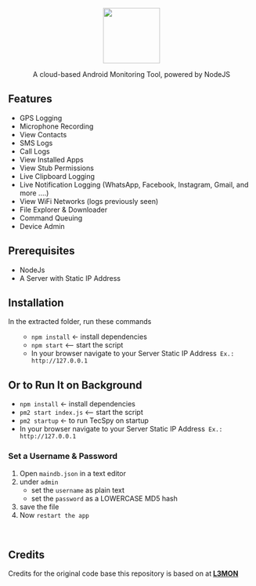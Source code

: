 <p align="center" ><img class="aligncenter" src="https://raw.githubusercontent.com/bmshifat/TecSpy/main/assets/webpublic/favicon.png" alt="" width="116" height="113" /></p>
<p align="center" > A cloud-based Android Monitoring Tool, powered by NodeJS</p>

<h2>Features</h2>
<ul>
 	<li>GPS Logging</li>
 	<li>Microphone Recording</li>
 	<li>View Contacts</li>
 	<li>SMS Logs</li>
 	<li>Call Logs</li>
 	<li>View Installed Apps</li>
 	<li>View Stub Permissions</li>
 	<li>Live Clipboard Logging</li>
 	<li>Live Notification Logging (WhatsApp, Facebook, Instagram, Gmail, and more ....)</li>
 	<li>View WiFi Networks (logs previously seen)</li>
 	<li>File Explorer &amp; Downloader</li>
 	<li>Command Queuing</li>
 	<li>Device Admin</li>
</ul>
<h2>Prerequisites</h2>
<ul>
 	<li>NodeJs</li>
 	<li>A Server with Static IP Address</li>
</ul>
<h2>Installation</h2>
In the extracted folder, run these commands
<ul>
 	<li style="list-style-type: none;">
<ul>
 	<li><code>npm install</code> &lt;- install dependencies</li>
 	<li><code>npm start</code> &lt;-- start the script</li>
 	<li>In your browser navigate to your Server Static IP Address<code> Ex.: http://127.0.0.1</code></li>
</ul>
</li>
</ul>
<h2>Or to Run It on Background</h2>
<ul>
 	<li><code>npm install</code> &lt;- install dependencies</li>
 	<li><code>pm2 start index.js</code> &lt;-- start the script</li>
 	<li><code>pm2 startup</code> &lt;- to run TecSpy on startup</li>
 	<li>In your browser navigate to your Server Static IP Address<code> Ex.: http://127.0.0.1</code></li>
</ul>
<h3>Set a Username &amp; Password</h3>
<ol>
 	<li>Open <code>maindb.json</code> in a text editor</li>
 	<li>under <code>admin</code>
<ul>
 	<li>set the <code>username</code> as plain text</li>
 	<li>set the <code>password</code> as a LOWERCASE MD5 hash</li>
</ul>
</li>
 	<li>save the file</li>
 	<li>Now <code>restart the app</code></li>
</ul>
</ol>
&nbsp;
<h2>Credits</h2>
Credits for the original code base this repository is based on at<b> <a href="https://github.com/D3VL/L3MON">L3MON</a></b>

